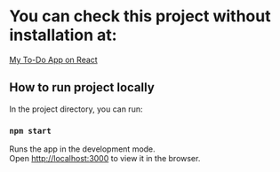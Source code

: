 # You can check this project without installation at:

[My To-Do App on React](https://todo-react-sage-two.vercel.app)

## How to run project locally

In the project directory, you can run:

### `npm start`

Runs the app in the development mode.\
Open [http://localhost:3000](http://localhost:3000) to view it in the browser.


